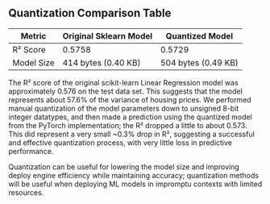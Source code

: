 ## Quantization Comparison Table

| Metric      | Original Sklearn Model    | Quantized Model        |
|-------------|--------------------------|------------------------|
| R² Score    | 0.5758                   | 0.5729                 |
| Model Size  | 414 bytes (0.40 KB)      | 504 bytes (0.49 KB)    |

The R² score of the original scikit-learn Linear Regression model was approximately 0.576 on the test data set.
This suggests that the model represents about 57.6% of the variance of housing prices.
We performed manual quantization of the model parameters down to unsigned 8-bit integer datatypes,
and then made a prediction using the quantized model from the PyTorch implementation; the R² dropped a little to about 0.573.
This did represent a very small ~0.3% drop in R², suggesting a successful and effective quantization process, with very little loss in predictive performance.

Quantization can be useful for lowering the model size and improving deploy engine efficiency while maintaining accuracy;
quantization methods will be useful when deploying ML models in impromptu contexts with limited resources.

